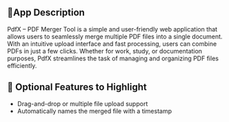 ## 🔹App Description
PdfX – PDF Merger Tool is a simple and user-friendly web application that allows users to seamlessly merge multiple PDF files into a single document. 
With an intuitive upload interface and fast processing, users can combine PDFs in just a few clicks. 
Whether for work, study, or documentation purposes, PdfX streamlines the task of managing and organizing PDF files efficiently.

## 🔹 Optional Features to Highlight
- Drag-and-drop or multiple file upload support
- Automatically names the merged file with a timestamp

